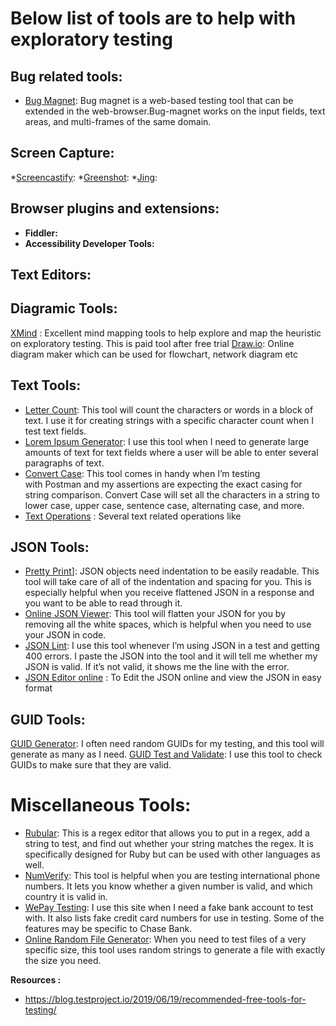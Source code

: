 # Below list of tools are to help with exploratory testing

## Bug related tools:
* [Bug Magnet](https://bugmagnet.org/): Bug magnet is a web-based testing tool that can be extended in the web-browser.Bug-magnet works on the input fields, text areas, and multi-frames of the same domain.  

## Screen Capture:
*[Screencastify]():
*[Greenshot]():
*[Jing]():

## Browser plugins and extensions:

* **Fiddler:**
* **Accessibility Developer Tools:**

## Text Editors:


## Diagramic Tools:

[XMind](https://www.xmind.net/) : Excellent mind mapping tools to help explore and map the heuristic on exploratory testing. This is paid tool after free trial
[Draw.io](https://www.draw.io/): Online diagram maker which can be used for flowchart, network diagram etc



## Text Tools: 
* [Letter Count](https://www.lettercount.com/): This tool will count the characters or words in a block of text. I use it for creating strings with a specific character count when I test text fields.
* [Lorem Ipsum Generator](http://www.loremipsum.de/index_e.html): I use this tool when I need to generate large amounts of text for text fields where a user will be able to enter several paragraphs of text.
* [Convert Case](https://convertcase.net/): This tool comes in handy when I’m testing with Postman and my assertions are expecting the exact casing for string comparison. Convert Case will set all the characters in a string to lower case, upper case, sentence case, alternating case, and more.
* [Text Operations](https://pinetools.com/c-text-lists/) : Several text related operations like 

## JSON Tools: 
* [Pretty Print](http://jsonprettyprint.com/)]: JSON objects need indentation to be easily readable. This tool will take care of all of the indentation and spacing for you. This is especially helpful when you receive flattened JSON in a response and you want to be able to read through it.
* [Online JSON Viewer](http://jsonviewer.stack.hu/): This tool will flatten your JSON for you by removing all the white spaces, which is helpful when you need to use your JSON in code.
* [JSON Lint](https://jsonlint.com/): I use this tool whenever I’m using JSON in a test and getting 400 errors. I paste the JSON into the tool and it will tell me whether my JSON is valid. If it’s not valid, it shows me the line with the error.
* [JSON Editor online](https://jsoneditoronline.org/) : To Edit the JSON online and view the JSON in easy format

## GUID Tools: 

[GUID Generator](https://www.guidgenerator.com/): I often need random GUIDs for my testing, and this tool will generate as many as I need.
[GUID Test and Validate](http://guid.us/Test/GUID): I use this tool to check GUIDs to make sure that they are valid.

# Miscellaneous Tools:
* [Rubular](https://rubular.com/r/bsCRGzMcYE): This is a regex editor that allows you to put in a regex, add a string to test, and find out whether your string matches the regex. It is specifically designed for Ruby but can be used with other languages as well.
* [NumVerify](https://numverify.com/): This tool is helpful when you are testing international phone numbers. It lets you know whether a given number is valid, and which country it is valid in.
* [WePay Testing](https://developer.wepay.com/docs/articles/testing): I use this site when I need a fake bank account to test with. It also lists fake credit card numbers for use in testing. Some of the features may be specific to Chase Bank.
* [Online Random File Generator](https://pinetools.com/random-file-generator): When you need to test files of a very specific size, this tool uses random strings to generate a file with exactly the size you need.


**Resources :**
* https://blog.testproject.io/2019/06/19/recommended-free-tools-for-testing/
